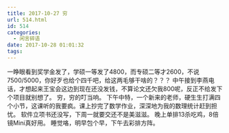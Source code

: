 ```yaml
---
title: 2017-10-27 穷
url: 514.html
id: 514
categories:
  - 闲言碎语
date: 2017-10-28 01:01:32
tags:
---
```


一睁眼看到奖学金发了，学硕一等发了4800，而专硕二等才2600，不说7500/5000，你好歹也给个四千吧，给这两毛够干啥的？？？ 中午接到李燕电话，才想起来王宝会这边到现在还没发钱，不算论文还欠我800呢，反正不给发下个项目就别想了。 穷，穷的叮当响。 下午中特，一个新来的老师，硬生生打满四个小节，这课听的我要疯。课上抄完了数学作业，深深地为我的数理统计赶到担忧。 软件立项书还没写，下周一就要交还不是美滋滋。 晚上单排13杀吃鸡，8倍镜Mini真好用。 睡觉咯，明早包个早，下午去彩排方阵。